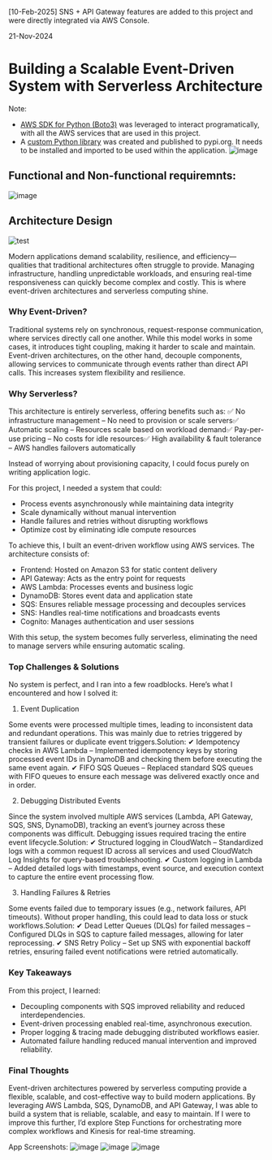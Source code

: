 [10-Feb-2025] SNS + API Gateway features are added to this project and were directly integrated via AWS Console. 

21-Nov-2024
# **Building a Scalable Event-Driven System with Serverless Architecture**

Note: 
* [AWS SDK for Python (Boto3)](https://boto3.amazonaws.com/v1/documentation/api/latest/index.html) was leveraged to interact programatically, with all the AWS services that are used in this project.
* A [custom Python library](https://pypi.org/project/maintenance-utils/)  was created and published to pypi.org. It needs to be installed and imported to be used within the application.
![image](https://github.com/user-attachments/assets/8f0370ec-f678-40b6-ae44-cb7940338706)

## Functional and Non-functional requiremnts:

![image](https://github.com/user-attachments/assets/135e9801-4540-40ae-8b75-e5192e88e952)

## Architecture Design
![test](https://github.com/user-attachments/assets/1d8f5fb4-66fb-44b5-9c64-dba2b00460d4)

Modern applications demand scalability, resilience, and efficiency—qualities that traditional architectures often struggle to provide. Managing infrastructure, handling unpredictable workloads, and ensuring real-time responsiveness can quickly become complex and costly. This is where event-driven architectures and serverless computing shine.

### Why Event-Driven?

Traditional systems rely on synchronous, request-response communication, where services directly call one another. While this model works in some cases, it introduces tight coupling, making it harder to scale and maintain. Event-driven architectures, on the other hand, decouple components, allowing services to communicate through events rather than direct API calls. This increases system flexibility and resilience.

### Why Serverless?

This architecture is entirely serverless, offering benefits such as:
✅ No infrastructure management – No need to provision or scale servers✅ Automatic scaling – Resources scale based on workload demand✅ Pay-per-use pricing – No costs for idle resources✅ High availability & fault tolerance – AWS handles failovers automatically

Instead of worrying about provisioning capacity, I could focus purely on writing application logic.

For this project, I needed a system that could:
* Process events asynchronously while maintaining data integrity
* Scale dynamically without manual intervention
* Handle failures and retries without disrupting workflows
* Optimize cost by eliminating idle compute resources

To achieve this, I built an event-driven workflow using AWS services. The architecture consists of:

* Frontend: Hosted on Amazon S3 for static content delivery
* API Gateway: Acts as the entry point for requests
* AWS Lambda: Processes events and business logic
* DynamoDB: Stores event data and application state
* SQS: Ensures reliable message processing and decouples services
* SNS: Handles real-time notifications and broadcasts events
* Cognito: Manages authentication and user sessions

With this setup, the system becomes fully serverless, eliminating the need to manage servers while ensuring automatic scaling.

### Top Challenges & Solutions

No system is perfect, and I ran into a few roadblocks. Here’s what I encountered and how I solved it:

1. Event Duplication

Some events were processed multiple times, leading to inconsistent data and redundant operations. This was mainly due to retries triggered by transient failures or duplicate event triggers.Solution:
✔ Idempotency checks in AWS Lambda – Implemented idempotency keys by storing processed event IDs in DynamoDB and checking them before executing the same event again.
✔ FIFO SQS Queues – Replaced standard SQS queues with FIFO queues to ensure each message was delivered exactly once and in order.

2. Debugging Distributed Events

Since the system involved multiple AWS services (Lambda, API Gateway, SQS, SNS, DynamoDB), tracking an event’s journey across these components was difficult. Debugging issues required tracing the entire event lifecycle.Solution:
✔ Structured logging in CloudWatch – Standardized logs with a common request ID across all services and used CloudWatch Log Insights for query-based troubleshooting.
✔ Custom logging in Lambda – Added detailed logs with timestamps, event source, and execution context to capture the entire event processing flow.

3. Handling Failures & Retries

Some events failed due to temporary issues (e.g., network failures, API timeouts). Without proper handling, this could lead to data loss or stuck workflows.Solution:
✔ Dead Letter Queues (DLQs) for failed messages – Configured DLQs in SQS to capture failed messages, allowing for later reprocessing.
✔ SNS Retry Policy – Set up SNS with exponential backoff retries, ensuring failed event notifications were retried automatically.

### Key Takeaways

From this project, I learned:

* Decoupling components with SQS improved reliability and reduced interdependencies.
* Event-driven processing enabled real-time, asynchronous execution.
* Proper logging & tracing made debugging distributed workflows easier.
* Automated failure handling reduced manual intervention and improved reliability.

### Final Thoughts

Event-driven architectures powered by serverless computing provide a flexible, scalable, and cost-effective way to build modern applications. By leveraging AWS Lambda, SQS, DynamoDB, and API Gateway, I was able to build a system that is reliable, scalable, and easy to maintain. If I were to improve this further, I’d explore Step Functions for orchestrating more complex workflows and Kinesis for real-time streaming. 

App Screenshots:
![image](https://github.com/user-attachments/assets/ebdca855-4212-42cd-bde4-d5e16094a28e)
![image](https://github.com/user-attachments/assets/f933cb22-356f-4c08-bf97-3ec838ad492e)
![image](https://github.com/user-attachments/assets/a25f4511-6854-4781-9781-069f5a122156)





